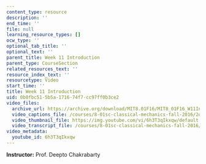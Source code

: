 ```yaml
---
content_type: resource
description: ''
end_time: ''
file: null
learning_resource_types: []
ocw_type: ''
optional_tab_title: ''
optional_text: ''
parent_title: Week 11 Introduction
parent_type: CourseSection
related_resources_text: ''
resource_index_text: ''
resourcetype: Video
start_time: ''
title: Week 11 Introduction
uid: 0b0fbc51-5b5a-1716-74f7-cc97ff0b3ce2
video_files:
  archive_url: https://archive.org/download/MIT8.01F16/MIT8_01F16_W11Intro_360p.mp4
  video_captions_file: /courses/8-01sc-classical-mechanics-fall-2016/2df7258ad4dc5c21ba1b9522d896a82a_6h3T3qIkxqw.vtt
  video_thumbnail_file: https://img.youtube.com/vi/6h3T3qIkxqw/default.jpg
  video_transcript_file: /courses/8-01sc-classical-mechanics-fall-2016/991d20d04cad0f5816e7aba1b8a7c27b_6h3T3qIkxqw.pdf
video_metadata:
  youtube_id: 6h3T3qIkxqw
---
```


**Instructor:** Prof. Deepto Chakrabarty